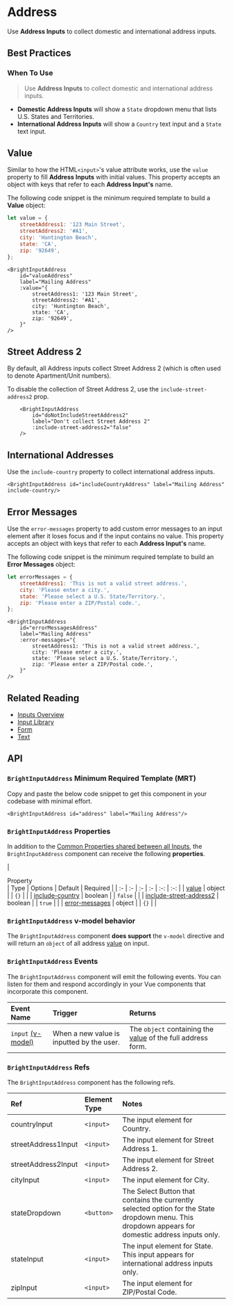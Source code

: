 # Address

<div class="mb-16">
    <BrightTag color="pink" label="Input Library" href="/input-library/"/>
    <BrightTag color="pink" label="Introduced in Ardent v1.0"/>
</div>

<script>
import VuePressUIPlaygroundAddress from './components/VuePressUIPlaygroundAddress.vue';
export default {
    components: {
        VuePressUIPlaygroundAddress,
    },
}
</script>

Use **Address Inputs** to collect domestic and international address inputs.

<VuePressUIPlaygroundAddress/>

## Best Practices

### When To Use
> Use **Address Inputs** to collect domestic and international address inputs.

- **Domestic Address Inputs** will show a `State` dropdown menu that lists U.S. States and Territories.
- **International Address Inputs** will show a `Country` text input and a `State` text input.

## Value
Similar to how the HTML`<input>`'s value attribute works, use the `value` property to fill **Address Inputs** with initial values.
This property accepts an object with keys that refer to each **Address Input's** name.

The following code snippet is the minimum required template to build a **Value** object:

```javascript
let value = {
    streetAddress1: '123 Main Street',
    streetAddress2: '#A1',
    city: 'Huntington Beach',
    state: 'CA',
    zip: '92649',
};
```

<div class="code-example-box">
    <BrightInputAddress 
        id="valueAddress" 
        label="Mailing Address"
        :value="{
            streetAddress1: '123 Main Street',
            streetAddress2: '#A1',
            city: 'Huntington Beach',
            state: 'CA',
            zip: '92649',
        }"
    />
</div>

```vue{4-10}
<BrightInputAddress 
    id="valueAddress" 
    label="Mailing Address"
    :value="{
        streetAddress1: '123 Main Street',
        streetAddress2: '#A1',
        city: 'Huntington Beach',
        state: 'CA',
        zip: '92649',
    }"
/>
```

## Street Address 2
By default, all Address inputs collect Street Address 2 (which is often used to denote Apartment/Unit numbers).

To disable the collection of Street Address 2, use the `include-street-address2` prop.

<div class="code-example-box">
    <BrightInputAddress
        id="doNotIncludeStreetAddress2"
        label="Don't collect Street Address 2"
        :include-street-address2="false"
    />
</div>

```vue{4}
    <BrightInputAddress
        id="doNotIncludeStreetAddress2"
        label="Don't collect Street Address 2"
        :include-street-address2="false"
    />
```

## International Addresses
Use the `include-country` property to collect international address inputs.

<div class="code-example-box">
    <BrightInputAddress id="includeCountryAddress" label="Mailing Address" include-country/>
</div>

```vue{1}
<BrightInputAddress id="includeCountryAddress" label="Mailing Address" include-country/>
```

## Error Messages
Use the `error-messages` property to add custom error messages to an input element after it loses focus and if the input contains no value.
This property accepts an object with keys that refer to each **Address Input's** name.

The following code snippet is the minimum required template to build an **Error Messages** object:

```javascript
let errorMessages = {
    streetAddress1: 'This is not a valid street address.',
    city: 'Please enter a city.',
    state: 'Please select a U.S. State/Territory.',
    zip: 'Please enter a ZIP/Postal code.',
};
```

<div class="code-example-box">
    <BrightInputAddress 
        id="errorMessagesAddress" 
        label="Mailing Address"
        :error-messages="{
            streetAddress1: 'This is not a valid street address.',
            city: 'Please enter a city.',
            state: 'Please select a U.S. State/Territory.',
            zip: 'Please enter a ZIP/Postal code.',
        }"
    />
</div>

```vue{4-9}
<BrightInputAddress 
    id="errorMessagesAddress" 
    label="Mailing Address"
    :error-messages="{
        streetAddress1: 'This is not a valid street address.',
        city: 'Please enter a city.',
        state: 'Please select a U.S. State/Territory.',
        zip: 'Please enter a ZIP/Postal code.',
    }"
/>
```

## Related Reading
- [Inputs Overview](/bright-design-system/input-library/overview/)
- [Input Library](/bright-design-system/input-library/)
- [Form](/bright-design-system/input-library/form/)
- [Text](/bright-design-system/input-library/text/)

## API

### `BrightInputAddress` Minimum Required Template (MRT)
Copy and paste the below code snippet to get this component in your codebase with minimal effort.

<div class="code-example-box">
    <BrightInputAddress id="address" label="Mailing Address"/>
</div>

```vue
<BrightInputAddress id="address" label="Mailing Address"/>
```

### `BrightInputAddress` Properties
In addition to the [Common Properties shared between all Inputs](/bright-design-system/input-library/overview/#common-input-properties), the `BrightInputAddress` component can receive the following **properties**.

| <div style="width: 180px">Property</div> | Type | Options | Default | Required |
| :- | :- | :- | :- | :-: | :-: |
| [value](#value) | object | | `{}` | |
| [include-country](#international-addresses) | boolean | | `false` | |
| [include-street-address2](#street-address-2) | boolean | | `true` | |
| [error-messages](#error-messages) | object | | `{}` | |

### `BrightInputAddress` v-model behavior
The `BrightInputAddress` component **does support** the `v-model` directive and will return an `object` of all address [value](#value) on input.

### `BrightInputAddress` Events
The `BrightInputAddress` component will emit the following events. You can listen for them and respond accordingly in your Vue components that incorporate this component.

| Event Name | Trigger | Returns |
| :- | :- | :- |
| `input` [(v-model)](#brightinputaddress-v-model-behavior) | When a new value is inputted by the user. | The `object` containing the [value](#value) of the full address form. |

### `BrightInputAddress` Refs
The `BrightInputAddress` component has the following refs.

| Ref | Element Type | Notes |
| :- | :- | :- |
| countryInput | `<input>` | The input element for Country. |
| streetAddress1Input | `<input>` | The input element for Street Address 1. |
| streetAddress2Input | `<input>` | The input element for Street Address 2. |
| cityInput | `<input>` | The input element for City. |
| stateDropdown | `<button>` | The Select Button that contains the currently selected option for the State dropdown menu. This dropdown appears for domestic address inputs only. |
| stateInput | `<input>` | The input element for State. This input appears for international address inputs only. |
| zipInput | `<input>` | The input element for ZIP/Postal Code. |